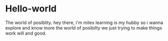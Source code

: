 # Hello-world
The world of posiblity.
hey there, i'm miles learning is my hubby so i wanna explore and know more 
the world of posibilty we just trying to make things work will and good.
